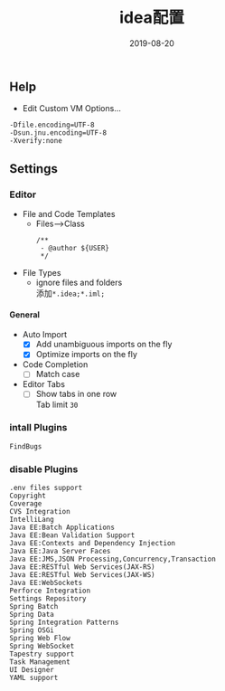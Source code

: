 ﻿---
title: "idea配置"
date: 2019-08-20
description: ""
tags: [idea]
categories: [配置]
---

## Help
- Edit Custom VM Options...
```
-Dfile.encoding=UTF-8
-Dsun.jnu.encoding=UTF-8
-Xverify:none
```
## Settings
### Editor
- File and Code Templates
   - Files-->Class
      ```    
      /**
       - @author ${USER}
       */
      ```
- File Types
   - ignore files and folders  
添加`*.idea;*.iml;`

#### General
- Auto Import
   - [x] Add unambiguous imports on the fly
   - [x] Optimize imports on the fly
- Code Completion 
   - [ ] Match case
- Editor Tabs
   - [ ] Show tabs in one row  
   Tab limit `30`
### intall Plugins
```
FindBugs
```

### disable Plugins
```
.env files support
Copyright
Coverage
CVS Integration
IntelliLang
Java EE:Batch Applications
Java EE:Bean Validation Support
Java EE:Contexts and Dependency Injection
Java EE:Java Server Faces
Java EE:JMS,JSON Processing,Concurrency,Transaction
Java EE:RESTful Web Services(JAX-RS)
Java EE:RESTful Web Services(JAX-WS)
Java EE:WebSockets
Perforce Integration
Settings Repository
Spring Batch
Spring Data
Spring Integration Patterns
Spring OSGi
Spring Web Flow
Spring WebSocket
Tapestry support
Task Management
UI Designer
YAML support
```